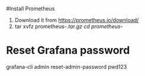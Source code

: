 #Install Prometheus
1. Download it from https://prometheus.io/download/
2. tar xvfz prometheus-*.tar.gz
   cd prometheus-*
# Reset  Grafana password
grafana-cli admin reset-admin-password pwd123
